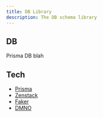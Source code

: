 ```yaml
---
title: DB Library
description: The DB schema library
---
```


## DB

Prisma DB blah

## Tech

- [Prisma](https://www.prisma.io/docs)
- [Zenstack](https://zenstack.dev/)
- [Faker](https://fakerjs.dev/)
- [DMNO](https://dmno.dev/)
